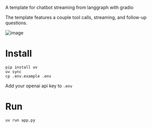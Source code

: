 A template for chatbot streaming from langgraph with gradio

The template features a couple tool calls, streaming, and follow-up questions.

![image](https://github.com/user-attachments/assets/a242eb0a-d2ec-4197-a753-2c027d021875)

# Install

    pip install uv
    uv sync
    cp .env.example .env

Add your openai api key to `.env`

# Run

    uv run app.py
